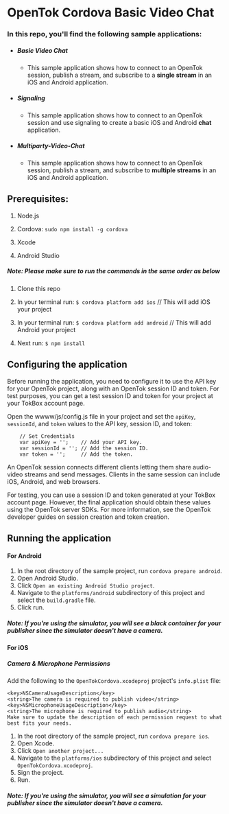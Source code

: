 # OpenTok Cordova Basic Video Chat

### In this repo, you'll find the following sample applications:

* ##### Basic Video Chat
  * This sample application shows how to connect to an OpenTok session, publish a stream, and subscribe to a **single stream** in an iOS and Android application.
* ##### Signaling
  * This sample application shows how to connect to an OpenTok session and use signaling to create a basic iOS and Android **chat** application.
* ##### Multiparty-Video-Chat
  * This sample application shows how to connect to an OpenTok session, publish a stream, and subscribe to **multiple streams** in an iOS and Android application.

## Prerequisites:

1. Node.js

2. Cordova: `sudo npm install -g cordova`

3. Xcode

4. Android Studio

##### Note: Please make sure to run the commands in the same order as below

1. Clone this repo

2. In your terminal run: `$ cordova platform add ios` // This will add iOS your project

3. In your terminal run: `$ cordova platform add android` // This will add Android your project

4. Next run: `$ npm install`

## Configuring the application

Before running the application, you need to configure it to use the API key for your OpenTok project, along with an OpenTok session ID and token. For test purposes, you can get a test session ID and token for your project at your TokBox account page.

Open the wwww/js/config.js file in your project and set the `apiKey`, `sessionId`, and `token` values to the API key, session ID, and token:
```
    // Set Credentials
    var apiKey = '';    // Add your API key.
    var sessionId = ''; // Add the session ID.
    var token = '';     // Add the token.
```
An OpenTok session connects different clients letting them share audio-video streams and send messages. Clients in the same session can include iOS, Android, and web browsers.

For testing, you can use a session ID and token generated at your TokBox account page. However, the final application should obtain these values using the OpenTok server SDKs. For more information, see the OpenTok developer guides on session creation and token creation.

## Running the application

#### For Android

1. In the root directory of the sample project, run `cordova prepare android`.
2. Open Android Studio.
3. Click `Open an existing Android Studio project`.
4. Navigate to the `platforms/android` subdirectory of this project and select the `build.gradle` file.
5. Click run.

##### Note: If you're using the simulator, you will see a black container for your publisher since the simulator doesn't have a camera.

#### For iOS

##### Camera & Microphone Permissions

Add the following to the `OpenTokCordova.xcodeproj` project's `info.plist` file:
```
<key>NSCameraUsageDescription</key>
<string>The camera is required to publish video</string>
<key>NSMicrophoneUsageDescription</key>
<string>The microphone is required to publish audio</string>
Make sure to update the description of each permission request to what best fits your needs.
```
1. In the root directory of the sample project, run `cordova prepare ios`.
2. Open Xcode.
3. Click `Open another project...`
4. Navigate to the `platforms/ios` subdirectory of this project and select `OpenTokCordova.xcodeproj`.
5. Sign the project.
6. Run.

##### Note: If you're using the simulator, you will see a simulation for your publisher since the simulator doesn't have a camera.
